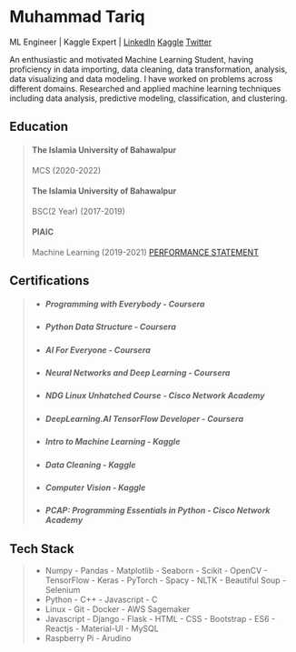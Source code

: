                                                            
# Muhammad Tariq
ML Engineer | Kaggle Expert | 
[LinkedIn](https://www.linkedin.com/in/mahartariq/)
[Kaggle](https://www.kaggle.com/tariqsays)
[Twitter](https://twitter.com/tari_says)

An enthusiastic and motivated Machine Learning Student, having proficiency in data importing, data cleaning, data transformation, analysis, data visualizing and data modeling. I have worked on problems across different domains. Researched and applied machine learning techniques including data analysis, predictive modeling, classification, and clustering.


## Education
> #### The Islamia University of Bahawalpur
> MCS (2020-2022)
>
> #### The Islamia University of Bahawalpur
> BSC(2 Year) (2017-2019)
>
> #### PIAIC
> Machine Learning (2019-2021)
> [PERFORMANCE STATEMENT](https://certification.piaic.org/PIAIC67639/)

## Certifications
> - ##### Programming with Everybody - Coursera
> - ##### Python Data Structure - Coursera
> - ##### AI For Everyone - Coursera
> - ##### Neural Networks and Deep Learning - Coursera
> - ##### NDG Linux Unhatched Course - Cisco Network Academy
> - ##### DeepLearning.AI TensorFlow Developer - Coursera
> - ##### Intro to Machine Learning - Kaggle
> - ##### Data Cleaning - Kaggle
> - ##### Computer Vision - Kaggle
> - ##### PCAP: Programming Essentials in Python - Cisco Network Academy


## Tech Stack
> - Numpy - Pandas - Matplotlib - Seaborn - Scikit - OpenCV - TensorFlow - Keras - PyTorch - Spacy - NLTK - Beautiful Soup - Selenium
> - Python - C++ - Javascript - C
> - Linux - Git - Docker - AWS Sagemaker  
> - Javascript - Django - Flask - HTML - CSS - Bootstrap - ES6 - Reactjs - Material-UI - MySQL
> - Raspberry Pi - Arudino
                                                                          
                                                 
                   
              
